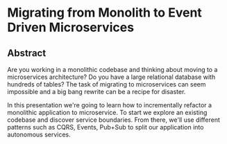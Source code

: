 # Migrating from Monolith to Event Driven Microservices

## Abstract

Are you working in a monolithic codebase and thinking about moving to a microservices architecture? Do you have a large relational database with hundreds of tables? The task of migrating to microservices can seem impossible and a big bang rewrite can be a recipe for disaster.

In this presentation we're going to learn how to incrementally refactor a monolithic application to microservice.  To start we explore an existing codebase and discover service boundaries. From there, we'll use different patterns such as CQRS, Events, Pub+Sub to split our application into autonomous services.
